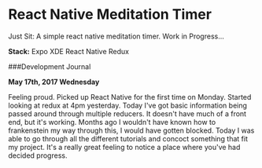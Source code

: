 # React Native Meditation Timer
Just Sit: A simple react native meditation timer.
Work in Progress...

**Stack:**
  Expo XDE
  React Native
  Redux


###Development Journal

**May 17th, 2017 Wednesday**

  Feeling proud. Picked up React Native for the first time on Monday. Started looking at redux at 4pm yesterday. Today I've got basic information being passed around through multiple reducers. It doesn't have much of a front end, but it's working. Months ago I wouldn't have known how to frankenstein my way through this, I would have gotten blocked.  Today I was able to go through all the different tutorials and concoct something that fit my project.
  It's a really great feeling to notice a place where you've had decided progress.
